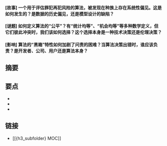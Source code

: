 #### [故事] 一个用于评估罪犯再犯风险的算法，被发现在种族上存在系统性偏见。这是如何发生的？是数据的历史偏见，还是模型设计的缺陷？


#### [谜题] 如何定义算法的“公平”？有“统计均等”、“机会均等”等多种数学定义，但它们彼此冲突时，我们该如何选择？这个选择本身是一种技术决策还是伦理决策？


#### [影响] 算法的“黑箱”特性如何加剧了问责的困难？当算法决策出错时，谁应该负责？是开发者、公司、用户还是算法本身？


## 摘要


## 要点

- 
- 
- 

## 链接

- [[{h3_subfolder} MOC]]
